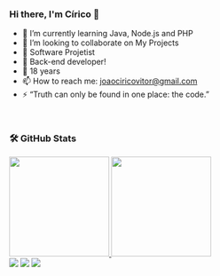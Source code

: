 ### Hi there, I'm Círico 👋

- 🌱 I’m currently learning Java, Node.js and PHP
- 👯 I’m looking to collaborate on My Projects
- 🔭 Software Projetist
- 👯 Back-end developer!
- 💬 18 years
- 📫 How to reach me: joaociricovitor@gmail.com
- ⚡ “Truth can only be found in one place: the code.”
<br>

  ### 🛠️ GitHub Stats

<div>
  <a href="https://github.com/Ciricoo">
  <img height="180em" src="https://github-readme-stats-eight-theta.vercel.app/api?username=Ciricoo&show_icons=true&theme=tokyonight&include_all_commits=true&count_private=true"/>
  <img height="180em" src="https://github-readme-stats-eight-theta.vercel.app/api/top-langs/?username=Ciricoo&layout=compact&langs_count=8&theme=tokyonight"/>
<div>
  
<div> 
  <a href="https://instagram.com/_cirico" target="_blank"><img src="https://img.shields.io/badge/-Instagram-%23E4405F?style=for-the-badge&logo=instagram&logoColor=white" target="_blank"></a>
  <a href = "mailto:joaociricovitor@gmail.com"><img src="https://img.shields.io/badge/-Gmail-%23333?style=for-the-badge&logo=gmail&logoColor=white" target="_blank"></a>
  <a href="https://www.linkedin.com/in/cirico/" target="_blank"><img src="https://img.shields.io/badge/-LinkedIn-%230077B5?style=for-the-badge&logo=linkedin&logoColor=white" target="_blank"></a> 
</div>
